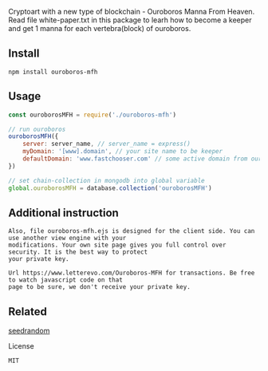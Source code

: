 Cryptoart with a new type of blockchain - Ouroboros Manna From Heaven.
Read file white-paper.txt in this package to learh how to become a keeper and get 1 manna for each vertebra(block) of ouroboros.

Install
----------------
```
npm install ouroboros-mfh
```

Usage
----------------
```js
const ouroborosMFH = require('./ouroboros-mfh')

// run ouroboros
ouroborosMFH({ 
    server: server_name, // server_name = express()
    myDomain: '[www].domain', // your site name to be keeper
    defaultDomain: 'www.fastchooser.com' // some active domain from ouroboros when you have no ouroboros chain
})    

// set chain-collection in mongodb into global variable
global.ouroborosMFH = database.collection('ouroborosMFH')
```

Additional instruction
----------------
```
Also, file ouroboros-mfh.ejs is designed for the client side. You can use another view engine with your  
modifications. Your own site page gives you full control over security. It is the best way to protect  
your private key.  

Url https://www.letterevo.com/Ouroboros-MFH for transactions. Be free to watch javascript code on that  
page to be sure, we don't receive your private key.  
```

Related
----------------
[seedrandom](https://github.com/davidbau/seedrandom')


License
```
MIT
```